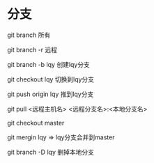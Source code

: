 # 分支

</hr>

git branch 所有

git branch -r 远程

git branch -b lqy 创建lqy分支

git checkout lqy  切换到lqy分支


git push origin lqy 推到lqy分支


git pull <远程主机名> <远程分支名>:<本地分支名>

git checkout master

git mergin lqy    => lqy分支合并到master

git branch -D lqy   删掉本地分支


